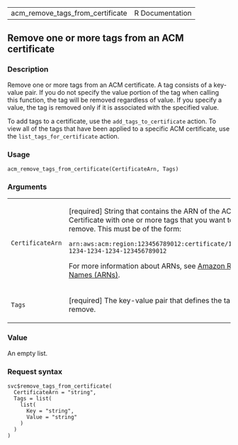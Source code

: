 <table style="width: 100%;">
<tbody>
<tr class="odd">
<td>acm_remove_tags_from_certificate</td>
<td style="text-align: right;">R Documentation</td>
</tr>
</tbody>
</table>

## Remove one or more tags from an ACM certificate

### Description

Remove one or more tags from an ACM certificate. A tag consists of a
key-value pair. If you do not specify the value portion of the tag when
calling this function, the tag will be removed regardless of value. If
you specify a value, the tag is removed only if it is associated with
the specified value.

To add tags to a certificate, use the `add_tags_to_certificate` action.
To view all of the tags that have been applied to a specific ACM
certificate, use the `list_tags_for_certificate` action.

### Usage

    acm_remove_tags_from_certificate(CertificateArn, Tags)

### Arguments

<table>
<colgroup>
<col style="width: 35%" />
<col style="width: 65%" />
</colgroup>
<tbody>
<tr class="odd">
<td><code
id="acm_remove_tags_from_certificate_:_CertificateArn">CertificateArn</code></td>
<td><p>[required] String that contains the ARN of the ACM Certificate
with one or more tags that you want to remove. This must be of the
form:</p>
<p><code>arn:aws:acm:region:123456789012:certificate/12345678-1234-1234-1234-123456789012</code></p>
<p>For more information about ARNs, see <a
href="https://docs.aws.amazon.com/IAM/latest/UserGuide/reference-arns.html">Amazon
Resource Names (ARNs)</a>.</p></td>
</tr>
<tr class="even">
<td><code id="acm_remove_tags_from_certificate_:_Tags">Tags</code></td>
<td><p>[required] The key-value pair that defines the tag to
remove.</p></td>
</tr>
</tbody>
</table>

### Value

An empty list.

### Request syntax

    svc$remove_tags_from_certificate(
      CertificateArn = "string",
      Tags = list(
        list(
          Key = "string",
          Value = "string"
        )
      )
    )
